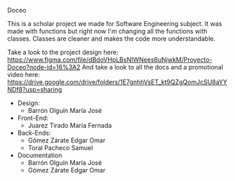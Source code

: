 Doceo

This is a scholar project we made for Software Engineering subject. 
It was made with functions but right now I'm changing all the functions with classes.
Classes are cleaner and makes the code more understandable.

Take a look to the project design here: https://www.figma.com/file/dBdoVHpLBsNIWNees6uNjwkM/Proyecto-Doceo?node-id=16%3A2
And take a look to all the docs and a promotional video here: 
https://drive.google.com/drive/folders/1E7gnhhVsET_kt9QZgQomJcSU8aYYNDf8?usp=sharing

- Design:
    - Barrón Olguín María José
- Front-End:
    - Juarez Tirado María Fernada
- Back-Ends:
    - Gómez Zárate Edgar Omar
    - Toral Pacheco Samuel
- Documentation
    - Barrón Olguín María José
    - Gómez Zárate Edgar Omar
